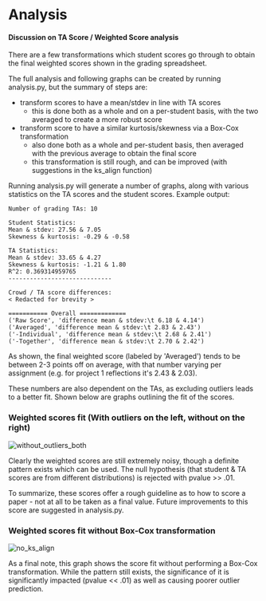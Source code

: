 # Analysis

#### Discussion on TA Score / Weighted Score analysis

There are a few transformations which student scores go through to obtain the final weighted scores shown in the grading spreadsheet.

The full analysis and following graphs can be created by running analysis.py, but the summary of steps are:
- transform scores to have a mean/stdev in line with TA scores
  - this is done both as a whole and on a per-student basis, with the two averaged to create a more robust score
- transform score to have a similar kurtosis/skewness via a Box-Cox transformation
  - also done both as a whole and per-student basis, then averaged with the previous average to obtain the final score
  - this transformation is still rough, and can be improved (with suggestions in the ks_align function)
  
Running analysis.py will generate a number of graphs, along with various statistics on the TA scores and the student scores. Example output:

```shell
Number of grading TAs: 10

Student Statistics:
Mean & stdev: 27.56 & 7.05
Skewness & kurtosis: -0.29 & -0.58

TA Statistics:
Mean & stdev: 33.65 & 4.27
Skewness & kurtosis: -1.21 & 1.80
R^2: 0.369314959765
-----------------------------

Crowd / TA score differences:
< Redacted for brevity >

=========== Overall =============
('Raw Score', 'difference mean & stdev:\t 6.18 & 4.14')
('Averaged', 'difference mean & stdev:\t 2.83 & 2.43')
('-Individual', 'difference mean & stdev:\t 2.68 & 2.41')
('-Together', 'difference mean & stdev:\t 2.70 & 2.42')
```

As shown, the final weighted score (labeled by 'Averaged') tends to be between 2-3 points off on average, with that number varying per assignment (e.g. for project 1 reflections it's 2.43 & 2.03).

These numbers are also dependent on the TAs, as excluding outliers leads to a better fit. Shown below are graphs outlining the fit of the scores.

### Weighted scores fit (With outliers on the left, without on the right)

![without_outliers_both](https://github.gatech.edu/storage/user/7113/files/28c51888-908a-11e6-8ed0-5a752d47b97c)

Clearly the weighted scores are still extremely noisy, though a definite pattern exists which can be used. The null hypothesis (that student & TA scores are from different distributions) is rejected with pvalue >> .01.

To summarize, these scores offer a rough guideline as to how to score a paper - not at all to be taken as a final value. Future improvements to this score are suggested in analysis.py.


### Weighted scores fit without Box-Cox transformation

![no_ks_align](https://github.gatech.edu/storage/user/7113/files/d865eb50-908a-11e6-964a-06f00efb3406)

As a final note, this graph shows the score fit without performing a Box-Cox transformation. While the pattern still exists, the significance of it is significantly impacted (pvalue << .01) as well as causing poorer outlier prediction.
